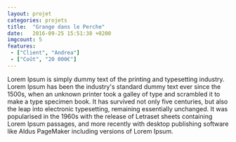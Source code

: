 ```yaml
---
layout: projet
categories: projets
title:  "Grange dans le Perche"
date:   2016-09-25 15:51:38 +0200
imgcount: 5
features:
 - ["Client", "Andrea"]
 - ["Coût", "20 000€"]
---
```


Lorem Ipsum is simply dummy text of the printing and typesetting industry. Lorem Ipsum has been the industry's standard dummy text ever since the 1500s, when an unknown printer took a galley of type and scrambled it to make a type specimen book. It has survived not only five centuries, but also the leap into electronic typesetting, remaining essentially unchanged. It was popularised in the 1960s with the release of Letraset sheets containing Lorem Ipsum passages, and more recently with desktop publishing software like Aldus PageMaker including versions of Lorem Ipsum.
